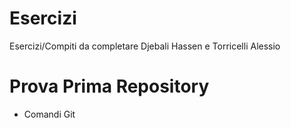 # Esercizi

Esercizi/Compiti da completare
Djebali Hassen e Torricelli Alessio

# Prova Prima Repository

- Comandi Git